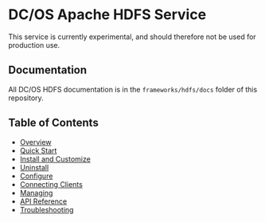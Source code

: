 # DC/OS Apache HDFS Service 
This service is currently experimental, and should therefore not be used for production use.

## Documentation
All DC/OS HDFS documentation is in the `frameworks/hdfs/docs` folder of this repository.

## Table of Contents

- [Overview](docs/index.md)
- [Quick Start](docs/quick-start.md)
- [Install and Customize](docs/install.md)
- [Uninstall](docs/uninstall.md)
- [Configure](docs/install.md#configuration-update)
- [Connecting Clients](docs/connecting-clients.md)
- [Managing](docs/managing.md)
- [API Reference](docs/api-reference.md)
- [Troubleshooting](docs/troubleshooting.md)
